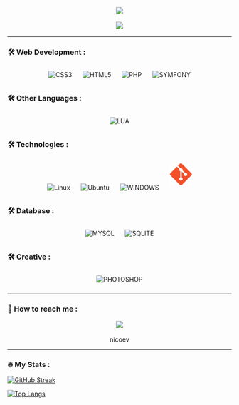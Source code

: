 <p align="center">
  <img src="https://github.com/thompsonemerson/thompsonemerson/raw/master/cover-thompson.png" />
</p>

<p align="center">
  <a href="https://github.com/DenverCoder1/readme-typing-svg"><img src="https://readme-typing-svg.herokuapp.com?font=Time+New+Roman&color=cyan&size=25&center=true&vCenter=true&width=600&height=100&lines=Hello+World&hearts;++;Self-taught+Developer,;Learning+Web+Developer,;Symfony+Newbie,;Active+Learner/Researcher,;Love+to+learn+new+stuffs..<3"></a>
</p>

---

### :hammer_and_wrench: Web Development :
<div align="center">  
  <img style="margin: 10px" src="https://profilinator.rishav.dev/skills-assets/css3-original-wordmark.svg" alt="CSS3" height="50" />  
  <img style="margin: 10px" src="https://profilinator.rishav.dev/skills-assets/html5-original-wordmark.svg" alt="HTML5" height="50" /> 
  <img style="margin: 10px" src="https://cdn.jsdelivr.net/gh/devicons/devicon/icons/php/php-plain.svg" alt="PHP" height="50" /> 
  <img style="margin: 10px" src="https://cdn.jsdelivr.net/gh/devicons/devicon/icons/symfony/symfony-original-wordmark.svg" alt="SYMFONY" height="50" />
</div>

### :hammer_and_wrench: Other Languages :
<div align="center">  
  <img style="margin: 10px" src="https://cdn.jsdelivr.net/gh/devicons/devicon/icons/lua/lua-original-wordmark.svg" alt="LUA" height="50" />
</div>

### :hammer_and_wrench: Technologies :
<div align="center">  
  <img style="margin: 10px" src="https://profilinator.rishav.dev/skills-assets/linux-original.svg" alt="Linux" height="50" />  
  <img style="margin: 10px" src="https://cdn.jsdelivr.net/gh/devicons/devicon/icons/ubuntu/ubuntu-plain.svg" alt="Ubuntu" height="50" />
  <img style="margin: 10px" src="https://cdn.jsdelivr.net/gh/devicons/devicon/icons/windows8/windows8-original.svg" alt="WINDOWS" height="50" />
  <img style="margin: 10px" src="https://raw.githubusercontent.com/devicons/devicon/master/icons/git/git-original.svg" alt="GIT" height="50" /> 
</div>

### :hammer_and_wrench: Database :
<div align="center">  
  <img style="margin: 10px" src="https://cdn.jsdelivr.net/gh/devicons/devicon/icons/mysql/mysql-original-wordmark.svg" alt="MYSQL" height="50" />
  <img style="margin: 10px" src="https://cdn.jsdelivr.net/gh/devicons/devicon/icons/sqlite/sqlite-original-wordmark.svg" alt="SQLITE" height="50" />
</div>

### :hammer_and_wrench: Creative :
<div align="center">  
  <img style="margin: 10px" src="https://cdn.jsdelivr.net/gh/devicons/devicon/icons/photoshop/photoshop-line.svg" alt="PHOTOSHOP" height="50" />
</div>

---

### 💬 How to reach me :
<p align="center">
   <img src="https://www.svgrepo.com/show/353655/discord-icon.svg" height="50" />
</p>
<p align="center">nicoev</p>

---

### :fire: My Stats :
[![GitHub Streak](http://github-readme-streak-stats.herokuapp.com?user=NicoEv&theme=dark&background=000000)](https://git.io/streak-stats)

[![Top Langs](https://github-readme-stats.vercel.app/api/top-langs/?username=NicoEv&layout=compact&theme=vision-friendly-dark)](https://github.com/anuraghazra/github-readme-stats)

<!--
**NicoEv/NicoEv** is a ✨ _special_ ✨ repository because its `README.md` (this file) appears on your GitHub profile.

Here are some ideas to get you started:

- 🔭 I’m currently working on ...
- 🌱 I’m currently learning ...
- 👯 I’m looking to collaborate on ...
- 🤔 I’m looking for help with ...
- 💬 Ask me about ...
- 📫 How to reach me: ...
- 😄 Pronouns: ...
- ⚡ Fun fact: ...
-->
